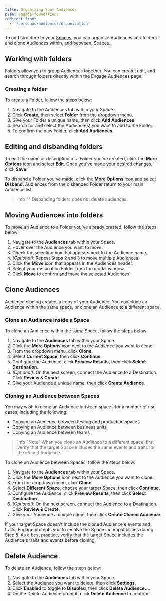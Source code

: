 ```yaml
---
title: Organizing Your Audiences
plan: engage-foundations
redirect_from:
  - '/personas/audiences/organization'
---
```


To add structure to your [Spaces](/docs/unify/identity-resolution/space-setup/), you can organize Audiences into folders and clone Audiences within, and between, Spaces.

## Working with folders

Folders allow you to group Audiences together. You can create, edit, and search through folders directly within the Engage Audiences page.

### Creating a folder

To create a Folder, follow the steps below:

1. Navigate to the Audiences tab within your Space.
2. Click **Create**, then select **Folder** from the dropdown menu.
3. Give your Folder a unique name, then click **Add Audiences**.
4. Search for and select the Audience(s) you want to add to the Folder.
5. To confirm the new Folder, click **Add Audiences**.

## Editing and disbanding folders

To edit the name or description of a Folder you've created, click the **More Options** icon and select **Edit**. Once you've made your desired changes, click **Save**.

To disband a Folder you've made, click the **More Options** icon and select **Disband**. Audiences from the disbanded Folder return to your main Audience list.

> info ""
> Disbanding folders does not delete audiences.

## Moving Audiences into folders

To move an Audience to a Folder you've already created, follow the steps below:

1. Navigate to the **Audiences** tab within your Space.
2. Hover over the Audience you want to move.
3. Check the selection box that appears next to the Audience name.
4. *(Optional)*: Repeat Steps 2 and 3 to move multiple Audiences.
5. Click the **Move** icon that appears in the Audiences header.
6. Select your destination Folder from the modal window.
7. Click **Move** to confirm and move the selected Audiences.


## Clone Audiences

Audience cloning creates a copy of your Audience. You can clone an Audience within the same space, or clone an Audience to a different space.

### Clone an Audience inside a Space

To clone an Audience within the same Space, follow the steps below:

1. Navigate to the **Audiences** tab within your Space.
2. Click the **More Options** icon next to the Audience you want to clone.
3. From the dropdown menu, click **Clone**.
4. Select **Current Space**, then click **Continue**.
5. Configure the Audience, click **Preview Results**, then click **Select Destination**.
6. *(Optional)*: On the next screen, connect the Audience to a Destination.  Click **Review & Create**.
7. Give your Audience a unique name, then click **Create Audience**.

### Cloning an Audience between Spaces

You may wish to clone an Audience between spaces for a number of use cases, including the following:


* Copying an Audience between testing and production spaces
* Copying an Audience between business units
* Copying an Audience between teams

> info "Note"
> When you clone an Audience to a different space, first verify that the target Space includes the same events and traits for the cloned Audience.

To clone an Audience between Spaces, follow the steps below:

1. Navigate to the **Audiences** tab within your Space.
2. Click the **More Options** icon next to the Audience you want to clone.
3. From the dropdown menu, click **Clone**.
4. Select **Different Space**, choose your target Space, then click **Continue**.
5. Configure the Audience, click **Preview Results**, then click **Select Destination**.
6. *(Optional)*: On the next screen, connect the Audience to a Destination.  Click **Review & Create**.
7. Give your Audience a unique name, then click **Create Cloned Audience**.


If your target Space doesn't include the cloned Audience's events and traits, Engage prompts you to resolve the Space incompatibilities during Step 5.  As a best practice, verify that the target Space includes the Audience's traits and events before cloning.


## Delete Audience

To delete an Audience, follow the steps below:

1. Navigate to the **Audiences** tab within your Space.
2. Select the Audience you want to delete, then click **Settings**.
3. Click **Enabled** to toggle to **Disabled**, then click **Delete Audience...**.
4. On the Delete Audience prompt, click **Delete Audience** to confirm.

